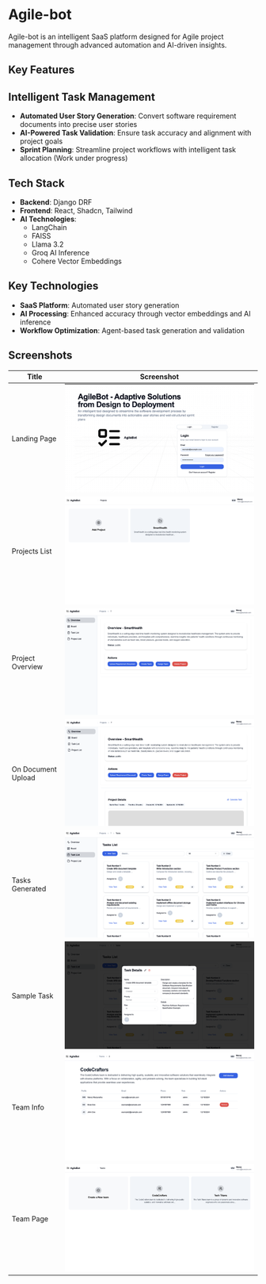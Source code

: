 # Agile-bot

Agile-bot is an intelligent SaaS platform designed for Agile project management through advanced automation and AI-driven insights.

## Key Features

## Intelligent Task Management

- **Automated User Story Generation**: Convert software requirement documents into precise user stories
- **AI-Powered Task Validation**: Ensure task accuracy and alignment with project goals
- **Sprint Planning**: Streamline project workflows with intelligent task allocation (Work under progress)

## Tech Stack

- **Backend**: Django DRF
- **Frontend**: React, Shadcn, Tailwind
- **AI Technologies**:
  - LangChain
  - FAISS
  - Llama 3.2
  - Groq AI Inference
  - Cohere Vector Embeddings

## Key Technologies

- **SaaS Platform**: Automated user story generation
- **AI Processing**: Enhanced accuracy through vector embeddings and AI inference
- **Workflow Optimization**: Agent-based task generation and validation

## Screenshots

| Title              | Screenshot                                            |
| ------------------ | ----------------------------------------------------- |
| Landing Page       | ![Landing Page](ScreenShots/Landing_Page.png)         |
| Projects List      | ![Projects List](ScreenShots/projects_list.png)       |
| Project Overview   | ![Project Overview](ScreenShots/project_overview.png) |
| On Document Upload | ![On Document Upload](ScreenShots/on_doc_upload.png)  |
| Tasks Generated    | ![Tasks Generated](ScreenShots/tasks_generated.png)   |
| Sample Task        | ![Sample Task](ScreenShots/sample_task.png)           |
| Team Info          | ![Team Info](ScreenShots/team_info.png)               |
| Team Page          | ![Team Page](ScreenShots/team_page.png)               |
